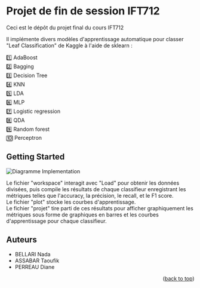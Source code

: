 # Projet de fin de session IFT712

Ceci est le dépôt du projet final du cours IFT712

Il implémente divers modèles d'apprentissage automatique pour classer "Leaf Classification" de Kaggle à l'aide de sklearn :

1️⃣ AdaBoost<br/>
2️⃣ Bagging<br/>
3️⃣ Decision Tree<br/>
4️⃣ KNN<br/>
5️⃣ LDA<br/>
6️⃣ MLP<br/>
7️⃣ Logistic regression<br/>
8️⃣ QDA<br/>
9️⃣ Random forest<br/>
🔟 Perceptron<br/>

## Getting Started

![Diagramme Implementation](https://github.com/Assabar700/MLProject/assets/104478195/42f36577-fe4b-42d5-a985-3de817edacf7)


Le fichier "workspace" interagit avec "Load" pour obtenir les données divisées, puis compile les résultats de chaque classifieur enregistrant les métriques telles que l'accuracy, la précision, le recall, et le F1 score. <br/>
Le fichier "plot" stocke les courbes d'apprentissage. <br/>
Le fichier "projet" tire parti de ces résultats pour afficher graphiquement les métriques sous forme de graphiques en barres et les courbes d'apprentissage pour chaque classifieur. <br/>


## Auteurs

* BELLARI Nada
* ASSABAR Taoufik
* PERREAU Diane

<p align="right">(<a href="#readme-top">back to top</a>)</p>

